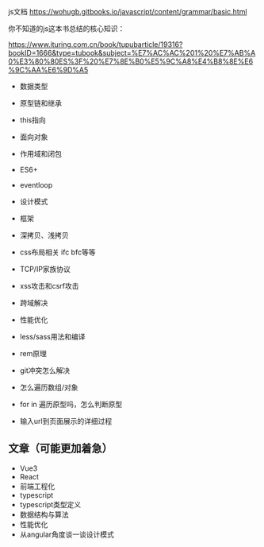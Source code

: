 js文档
https://wohugb.gitbooks.io/javascript/content/grammar/basic.html



你不知道的js这本书总结的核心知识：

https://www.ituring.com.cn/book/tupubarticle/19316?bookID=1666&type=tubook&subject=%E7%AC%AC%201%20%E7%AB%A0%E3%80%80ES%3F%20%E7%8E%B0%E5%9C%A8%E4%B8%8E%E6%9C%AA%E6%9D%A5

- 数据类型
- 原型链和继承
- this指向
- 面向对象
- 作用域和闭包
- ES6+
- eventloop
- 设计模式
- 框架

- 深拷贝、浅拷贝
- css布局相关 ifc bfc等等
- TCP/IP家族协议
- xss攻击和csrf攻击
- 跨域解决
- 性能优化
- less/sass用法和编译
- rem原理
- git冲突怎么解决
- 怎么遍历数组/对象
- for in 遍历原型吗，怎么判断原型
- 输入url到页面展示的详细过程

## 文章（可能更加着急）
- Vue3
- React
- 前端工程化
- typescript
- typescript类型定义
- 数据结构与算法
- 性能优化
- 从angular角度谈一谈设计模式
